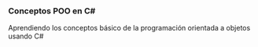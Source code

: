 ### Conceptos POO en C#

Aprendiendo los conceptos básico de la programación orientada a objetos usando C#
